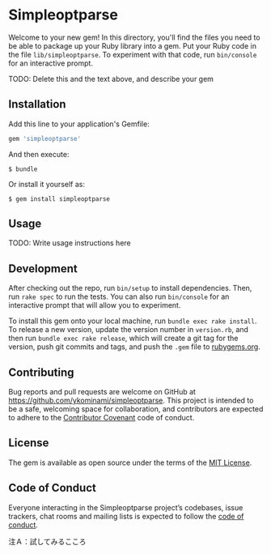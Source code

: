 # Simpleoptparse

Welcome to your new gem! In this directory, you'll find the files you need to be able to package up your Ruby library into a gem. Put your Ruby code in the file `lib/simpleoptparse`. To experiment with that code, run `bin/console` for an interactive prompt.

TODO: Delete this and the text above, and describe your gem

## Installation

Add this line to your application's Gemfile:

```ruby
gem 'simpleoptparse'
```

And then execute:

    $ bundle

Or install it yourself as:

    $ gem install simpleoptparse

## Usage

TODO: Write usage instructions here

## Development

After checking out the repo, run `bin/setup` to install dependencies. Then, run `rake spec` to run the tests. You can also run `bin/console` for an interactive prompt that will allow you to experiment.

To install this gem onto your local machine, run `bundle exec rake install`. To release a new version, update the version number in `version.rb`, and then run `bundle exec rake release`, which will create a git tag for the version, push git commits and tags, and push the `.gem` file to [rubygems.org](https://rubygems.org).

## Contributing

Bug reports and pull requests are welcome on GitHub at https://github.com/ykominami/simpleoptparse. This project is intended to be a safe, welcoming space for collaboration, and contributors are expected to adhere to the [Contributor Covenant](http://contributor-covenant.org) code of conduct.

## License

The gem is available as open source under the terms of the [MIT License](https://opensource.org/licenses/MIT).

## Code of Conduct

Everyone interacting in the Simpleoptparse project’s codebases, issue trackers, chat rooms and mailing lists is expected to follow the [code of conduct](https://github.com/ykominami/simpleoptparse/blob/master/CODE_OF_CONDUCT.md).

注Ａ：試してみるこころ